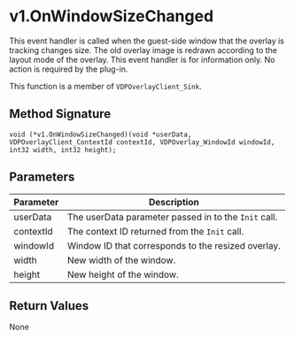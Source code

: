 # v1.OnWindowSizeChanged

This event handler is called when the guest-side window that the overlay is tracking changes size. The old overlay image is redrawn according to the layout mode of the overlay. This event handler is for information only. No action is required by the plug-in.

This function is a member of `VDPOverlayClient_Sink`.

## Method Signature
```
void (*v1.OnWindowSizeChanged)(void *userData, VDPOverlayClient_ContextId contextId, VDPOverlay_WindowId windowId, int32 width, int32 height);
```

## Parameters

| Parameter | Description |
| --------- | ----------- |
| userData | The userData parameter passed in to the `Init` call. |
| contextId | The context ID returned from the `Init` call. |
| windowId | Window ID that corresponds to the resized overlay. |
| width | New width of the window. |
| height | New height of the window. |

## Return Values

None


